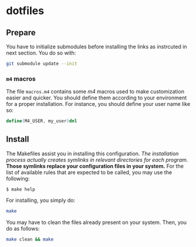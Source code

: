 # dotfiles

## Prepare

You have to initialize submodules before installing the links as instrcuted in
next section. You do so with:

```sh
git submodule update --init
```

### `m4` macros

The file `macros.m4` contains some *m4* macros used to make customization easier
and quicker. You should define them  according to your environment for a proper
installation. For instance, you should define your user name like so:

```m4
define(M4_USER, my_user)dnl
```

## Install

The Makefiles assist you in installing this configuration. *The installation process actually creates symlinks in relevant directories for each program*.  **Those symlinks replace your configuration files in your system.** For the list of available rules that are expected to be called, you may use the following:

```
$ make help
```

For installing, you simply do:

```sh
make
```

You may have to clean the files already present on your system. Then, you do as
follows:
```sh
make clean && make
```
